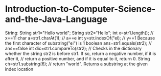 # Introduction-to-Computer-Science-and-the-Java-Language
String:
String str1="Hello world";
String str2="Hello";
int x=str1.length();     // x==11
char a=str1.charAt(1);   // a==e
int y=str.indexOf("el);  // y==1  Because the first character of substring("el") is 1
boolean ans=str1.equals(str2);   // ans==false
int dic=str1.compareTo(str2);    // Checks in the dictionary whether the string str2 is before str1. If so, return a negative number, if it is after it,                                    // return a positive number, and if it is equal to it, return 0.
String ch=str1.substring(6);      //  return "world".  Returns a substring at the given index location
